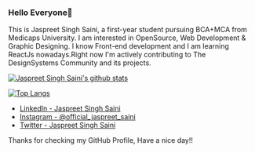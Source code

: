 ### Hello Everyone👋
   
This is Jaspreet Singh Saini, a first-year student pursuing BCA+MCA from Medicaps University. I am interested in OpenSource, Web Development & Graphic Designing. I know Front-end development and I am learning ReactJs nowadays.Right now I'm actively contributing to The DesignSystems Community and its projects.

[![Jaspreet Singh Saini's github stats](https://github-readme-stats.vercel.app/api?username=Jaspreet099)](https://github.com/anuraghazra/github-readme-stats)

[![Top Langs](https://github-readme-stats.vercel.app/api/top-langs/?username=Jaspreet099&layout=compact&langs_count=4)](https://github.com/anuraghazra/github-readme-stats)

- [LinkedIn - Jaspreet Singh Saini](https://www.linkedin.com/in/jaspreet-singh-saini-a916111b2/)
- [Instagram - @official_jaspreet_saini](https://www.instagram.com/official_jaspreet_saini)
- [Twitter - Jaspreet Singh Saini](https://twitter.com/s_jaspreet099)

Thanks for checking my GitHub Profile, Have a nice day!!

